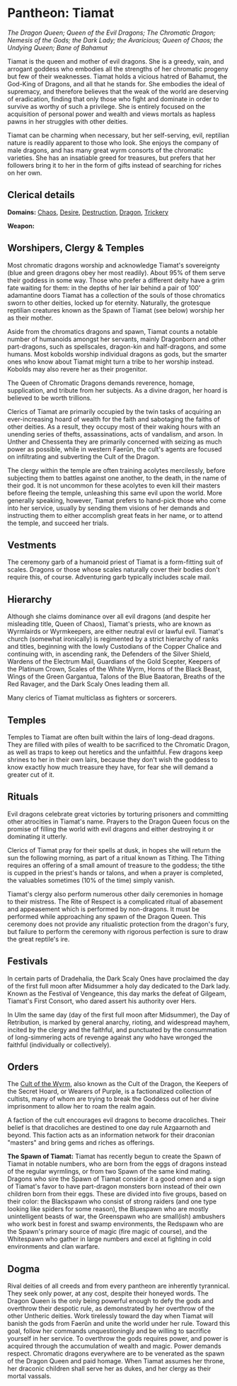 # Pantheon: Tiamat
*The Dragon Queen; Queen of the Evil Dragons; The Chromatic Dragon; Nemesis of the Gods; the Dark Lady; the Avaricious; Queen of Chaos; the Undying Queen; Bane of Bahamut*

Tiamat is the queen and mother of evil dragons. She is a greedy, vain, and arrogant goddess who embodies all the strengths of her chromatic progeny but few of their weaknesses. Tiamat holds a vicious hatred of Bahamut, the God-King of Dragons, and all that he stands for. She embodies the ideal of supremacy, and therefore believes that the weak of the world are deserving of eradication, finding that only those who fight and dominate in order to survive as worthy of such a privilege. She is entirely focused on the acquisition of personal power and wealth and views mortals as hapless pawns in her struggles with other deities.

Tiamat can be charming when necessary, but her self-serving, evil, reptilian nature is readily apparent to those who look. She enjoys the company of male dragons, and has many great wyrm consorts of the chromatic varieties. She has an insatiable greed for treasures, but prefers that her followers bring it to her in the form of gifts instead of searching for riches on her own.

## Clerical details
**Domains:** [Chaos](../../Classes/Cleric/Chaos.md), [Desire](../../Classes/Cleric/Desire.md), [Destruction](../../Classes/Cleric/Destruction.md), [Dragon](../../Classes/Cleric/Dragon.md), [Trickery](../../Classes/Cleric/Trickery.md)

**Weapon:** 

## Worshipers, Clergy & Temples
Most chromatic dragons worship and acknowledge Tiamat's sovereignty (blue and green dragons obey her most readily). About 95% of them serve their goddess in some way. Those who prefer a different deity have a grim fate waiting for them: in the depths of her lair behind a pair of 100' adamantine doors Tiamat has a collection of the souls of those chromatics sworn to other deities, locked up for eternity. Naturally, the grotesque reptilian creatures known as the Spawn of Tiamat (see below) worship her as their mother.

Aside from the chromatics dragons and spawn, Tiamat counts a notable number of humanoids amongst her servants, mainly Dragonborn and other part-dragons, such as spellscales, dragon-kin and half-dragons, and some humans. Most kobolds worship individual dragons as gods, but the smarter ones who know about Tiamat might turn a tribe to her worship instead. Kobolds may also revere her as their progenitor.

The Queen of Chromatic Dragons demands reverence, homage, supplication, and tribute from her subjects. As a divine dragon, her hoard is believed to be worth trillions.

Clerics of Tiamat are primarily occupied by the twin tasks of acquiring an ever-increasing hoard of wealth for the faith and sabotaging the faiths of other deities. As a result, they occupy most of their waking hours with an unending series of thefts, assassinations, acts of vandalism, and arson. In Unther and Chessenta they are primarily concerned with seizing as much power as possible, while in western Faerûn, the cult's agents are focused on infiltrating and subverting the Cult of the Dragon.

The clergy within the temple are often training acolytes mercilessly, before subjecting them to battles against one another, to the death, in the name of their god. It is not uncommon for these acolytes to even kill their masters before fleeing the temple, unleashing this same evil upon the world. More generally speaking, however, Tiamat prefers to hand-pick those who come into her service, usually by sending them visions of her demands and instructing them to either accomplish great feats in her name, or to attend the temple, and succeed her trials.

## Vestments
The ceremony garb of a humanoid priest of Tiamat is a form-fitting suit of scales. Dragons or those whose scales naturally cover their bodies don't require this, of course. Adventuring garb typically includes scale mail.

## Hierarchy
Although she claims dominance over all evil dragons (and despite her misleading title, Queen of Chaos), Tiamat's priests, who are known as Wyrmlairds or Wyrmkeepers, are either neutral evil or lawful evil. Tiamat's church (somewhat ironically) is regimented by a strict hierarchy of ranks and titles, beginning with the lowly Custodians of the Copper Chalice and continuing with, in ascending rank, the Defenders of the Silver Shield, Wardens of the Electrum Mail, Guardians of the Gold Scepter, Keepers of the Platinum Crown, Scales of the White Wyrm, Horns of the Black Beast, Wings of the Green Gargantua, Talons of the Blue Baatoran, Breaths of the Red Ravager, and the Dark Scaly Ones leading them all. 

Many clerics of Tiamat multiclass as fighters or sorcerers.

## Temples
Temples to Tiamat are often built within the lairs of long-dead dragons. They are filled with piles of wealth to be sacrificed to the Chromatic Dragon, as well as traps to keep out heretics and the unfaithful. Few dragons keep shrines to her in their own lairs, because they don't wish the goddess to know exactly how much treasure they have, for fear she will demand a greater cut of it.

## Rituals
Evil dragons celebrate great victories by torturing prisoners and committing other atrocities in Tiamat's name. Prayers to the Dragon Queen focus on the promise of filling the world with evil dragons and either destroying it or dominating it utterly.

Clerics of Tiamat pray for their spells at dusk, in hopes she will return the sun the following morning, as part of a ritual known as Tithing. The Tithing requires an offering of a small amount of treasure to the goddess; the tithe is cupped in the priest's hands or talons, and when a prayer is completed, the valuables sometimes (10% of the time) simply vanish.

Tiamat's clergy also perform numerous other daily ceremonies in homage to their mistress. The Rite of Respect is a complicated ritual of abasement and appeasement which is performed by non-dragons. It must be performed while approaching any spawn of the Dragon Queen. This ceremony does not provide any ritualistic protection from the dragon's fury, but failure to perform the ceremony with rigorous perfection is sure to draw the great reptile's ire.

## Festivals
In certain parts of Dradehalia, the Dark Scaly Ones have proclaimed the day of the first full moon after Midsummer a holy day dedicated to the Dark lady. Known as the Festival of Vengeance, this day marks the defeat of Gilgeam, Tiamat's First Consort, who dared assert his authority over Hers.

In Ulm the same day (day of the first full moon after Midsummer), the Day of Retribution, is marked by general anarchy, rioting, and widespread mayhem, incited by the clergy and the faithful, and punctuated by the consummation of long-simmering acts of revenge against any who have wronged the faithful (individually or collectively).

## Orders
The [Cult of the Wyrm](../../Organizations/CultOfTheWyrm.md), also known as the Cult of the Dragon, the Keepers of the Secret Hoard, or Wearers of Purple, is a factionalized collection of cultists, many of whom are trying to break the Goddess out of her divine imprisonment to allow her to roam the realm again. 

A faction of the cult encourages evil dragons to become dracoliches. Their belief is that dracoliches are destined to one day rule Azgaarnoth and beyond. This faction acts as an information network for their draconian "masters" and bring gems and riches as offerings.

**The Spawn of Tiamat:** Tiamat has recently begun to create the Spawn of Tiamat in notable numbers, who are born from the eggs of dragons instead of the regular wyrmlings, or from two Spawn of the same kind mating. Dragons who sire the Spawn of Tiamat consider it a good omen and a sign of Tiamat's favor to have part-dragon monsters born instead of their own children born from their eggs. These are divided into five groups, based on their color: the Blackspawn who consist of strong raiders (and one type looking like spiders for some reason), the Bluespawn who are mostly unintelligent beasts of war, the Greenspawn who are small(ish) ambushers who work best in forest and swamp environments, the Redspawn who are the Spawn's primary source of magic (fire magic of course), and the Whitespawn who gather in large numbers and excel at fighting in cold environments and clan warfare.

## Dogma
Rival deities of all creeds and from every pantheon are inherently tyrannical. They seek only power, at any cost, despite their honeyed words. The Dragon Queen is the only being powerful enough to defy the gods and overthrow their despotic rule, as demonstrated by her overthrow of the other Untheric deities. Work tirelessly toward the day when Tiamat will banish the gods from Faerûn and unite the world under her rule. Toward this goal, follow her commands unquestioningly and be willing to sacrifice yourself in her service. To overthrow the gods requires power, and power is acquired through the accumulation of wealth and magic. Power demands respect. Chromatic dragons everywhere are to be venerated as the spawn of the Dragon Queen and paid homage. When Tiamat assumes her throne, her draconic children shall serve her as dukes, and her clergy as their mortal vassals.
